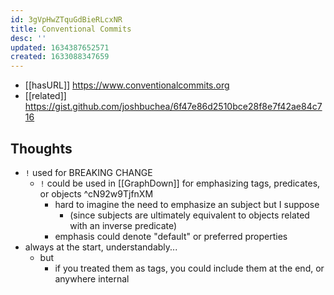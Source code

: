 ```yaml
---
id: 3gVpHwZTquGdBieRLcxNR
title: Conventional Commits
desc: ''
updated: 1634387652571
created: 1633088347659
---
```



- [[hasURL]] https://www.conventionalcommits.org 
- [[related]] https://gist.github.com/joshbuchea/6f47e86d2510bce28f8e7f42ae84c716

## Thoughts

- `!` used for BREAKING CHANGE
  - `!` could be used in [[GraphDown]] for emphasizing tags, predicates, or objects  ^cN92w9TjfnXM
    - hard to imagine the need to emphasize an subject but I suppose 
      - (since subjects are ultimately equivalent to objects related with an inverse predicate)
    - emphasis could denote "default" or preferred properties
- always at the start, understandably... 
  - but
    - if you treated them as tags, you could include them at the end, or anywhere internal
